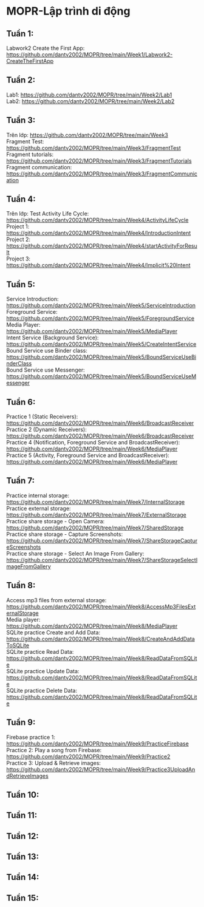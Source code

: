 # MOPR-Lập trình di động

## Tuần 1:

Labwork2 Create the First App: https://github.com/dantv2002/MOPR/tree/main/Week1/Labwork2-CreateTheFirstApp

## Tuần 2:

Lab1: https://github.com/dantv2002/MOPR/tree/main/Week2/Lab1 <br/>
Lab2: https://github.com/dantv2002/MOPR/tree/main/Week2/Lab2

## Tuần 3:

Trên lớp: https://github.com/dantv2002/MOPR/tree/main/Week3 <br/>
Fragment Test: https://github.com/dantv2002/MOPR/tree/main/Week3/FragmentTest <br/>
Fragment tutorials: https://github.com/dantv2002/MOPR/tree/main/Week3/FragmentTutorials <br/>
Fragment communication: https://github.com/dantv2002/MOPR/tree/main/Week3/FragmentCommunication

## Tuần 4:

Trên lớp: Test Activity Life Cycle: https://github.com/dantv2002/MOPR/tree/main/Week4/ActivityLifeCycle <br/>
Project 1: https://github.com/dantv2002/MOPR/tree/main/Week4/IntroductionIntent <br/>
Project 2: https://github.com/dantv2002/MOPR/tree/main/Week4/startActivityForResult <br/>
Project 3: https://github.com/dantv2002/MOPR/tree/main/Week4/Implicit%20Intent

## Tuần 5:

Service Introduction: https://github.com/dantv2002/MOPR/tree/main/Week5/ServiceIntroduction </br>
Foreground Service: https://github.com/dantv2002/MOPR/tree/main/Week5/ForegroundService </br>
Media Player: https://github.com/dantv2002/MOPR/tree/main/Week5/MediaPlayer </br>
Intent Service (Background Service): https://github.com/dantv2002/MOPR/tree/main/Week5/CreateIntentService </br>
Bound Service use Binder class: https://github.com/dantv2002/MOPR/tree/main/Week5/BoundServiceUseBinderClass </br>
Bound Service use Messenger: https://github.com/dantv2002/MOPR/tree/main/Week5/BoundServiceUseMessenger </br>

## Tuần 6:

Practice 1 (Static Receivers): https://github.com/dantv2002/MOPR/tree/main/Week6/BroadcastReceiver </br>
Practice 2 (Dynamic Receivers): https://github.com/dantv2002/MOPR/tree/main/Week6/BroadcastReceiver </br>
Practice 4 (Notification, Foreground Service and BroadcastReceiver): https://github.com/dantv2002/MOPR/tree/main/Week6/MediaPlayer </br>
Practice 5 (Activity, Foreground Service and BroadcastReceiver): https://github.com/dantv2002/MOPR/tree/main/Week6/MediaPlayer </br>

## Tuần 7:

Practice internal storage: https://github.com/dantv2002/MOPR/tree/main/Week7/InternalStorage <br/>
Practice external storage: https://github.com/dantv2002/MOPR/tree/main/Week7/ExternalStorage <br/>
Practice share storage - Open Camera: https://github.com/dantv2002/MOPR/tree/main/Week7/SharedStorage <br/>
Practice share storage - Capture Screenshots: https://github.com/dantv2002/MOPR/tree/main/Week7/ShareStorageCaptureScreenshots <br/>
Practice share storage - Select An Image From Gallery: https://github.com/dantv2002/MOPR/tree/main/Week7/ShareStorageSelectImageFromGallery <br/>

## Tuần 8:

Access mp3 files from external storage: https://github.com/dantv2002/MOPR/tree/main/Week8/AccessMp3FilesExternalStorage <br/>
Media player: https://github.com/dantv2002/MOPR/tree/main/Week8/MediaPlayer <br/>
SQLite practice Create and Add Data: https://github.com/dantv2002/MOPR/tree/main/Week8/CreateAndAddDataToSQLite <br/>
SQLite practice Read Data: https://github.com/dantv2002/MOPR/tree/main/Week8/ReadDataFromSQLite <br/>
SQLite practice Update Data: https://github.com/dantv2002/MOPR/tree/main/Week8/ReadDataFromSQLite <br/>
SQLite practice Delete Data: https://github.com/dantv2002/MOPR/tree/main/Week8/ReadDataFromSQLite <br/>

## Tuần 9:
Firebase practice 1: https://github.com/dantv2002/MOPR/tree/main/Week9/PracticeFirebase <br/>
Practice 2: Play a song from Firebase: https://github.com/dantv2002/MOPR/tree/main/Week9/Practice2 <br/>
Practice 3: Upload & Retrieve images: https://github.com/dantv2002/MOPR/tree/main/Week9/Practice3UploadAndRetrieveImages <br/>

## Tuần 10:

## Tuần 11:

## Tuần 12:

## Tuần 13:

## Tuần 14:

## Tuần 15:
